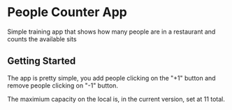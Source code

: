 # People Counter App

Simple training app that shows how many people are in a restaurant and counts the available sits

## Getting Started

The app is pretty simple, you add people clicking on the "+1" button and remove people clicking on "-1" button. 

The maximium capacity on the local is, in the current version, set at 11 total.
